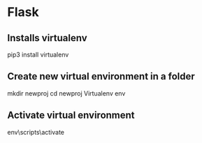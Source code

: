 # Flask 


## Installs virtualenv 

pip3 install virtualenv  

## Create new virtual environment in a folder  

mkdir newproj
cd newproj
Virtualenv env   

## Activate virtual environment 
env\scripts\activate   

